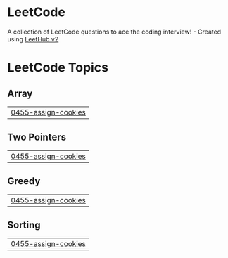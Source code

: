 # LeetCode
A collection of LeetCode questions to ace the coding interview! - Created using [LeetHub v2](https://github.com/arunbhardwaj/LeetHub-2.0)

<!---LeetCode Topics Start-->
# LeetCode Topics
## Array
|  |
| ------- |
| [0455-assign-cookies](https://github.com/harsh200539/LeetCode/tree/master/0455-assign-cookies) |
## Two Pointers
|  |
| ------- |
| [0455-assign-cookies](https://github.com/harsh200539/LeetCode/tree/master/0455-assign-cookies) |
## Greedy
|  |
| ------- |
| [0455-assign-cookies](https://github.com/harsh200539/LeetCode/tree/master/0455-assign-cookies) |
## Sorting
|  |
| ------- |
| [0455-assign-cookies](https://github.com/harsh200539/LeetCode/tree/master/0455-assign-cookies) |
<!---LeetCode Topics End-->